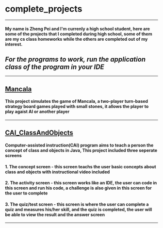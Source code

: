 # complete_projects
----
#### My name is Zheng Pei and I'm currenly a high school student, here are some of the projects that I completed during high school, some of them are my cs class homeworks while the others are completed out of my interest.  </br>
## ***For the programs to work, run the application class of the program in your IDE***
---
## [Mancala](https://github.com/ZhengPei1/complete_projects/tree/main/Mancala) </br>
#### **This project simulates the game of Mancala, a two-player turn-based strategy board games played with small stones, it allows the player to play agaist AI or another player**
---
## [CAI_ClassAndObjects]() </br>
#### **Computer-assisted instruction(CAI) program aims to teach a person the concept of class and objects in Java, This project included three seperate screens**</br>
#### **1. The concept screen - this screen teachs the user basic concepts about class and objects with instructional video included**
#### **2. The activity screen - this screen works like an IDE, the user can code in this screen and run his code, a challenge is also given in this screen for the user to complete**
#### **3. The quiz/test screen - this screen is where the user can complete a quiz and measures his/her skill, and the quiz is completed, the user will be able to view the result and the answer screen**
---

